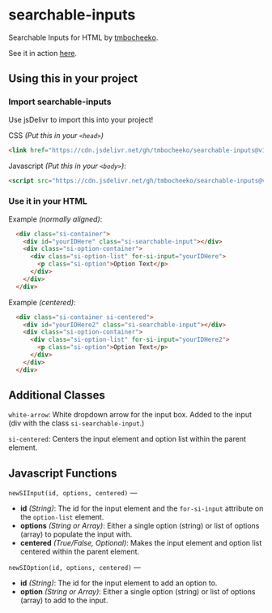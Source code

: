 # searchable-inputs
Searchable Inputs for HTML by [tmbocheeko](https://www.twitter.com/tmbocheeko_).

See it in action [here](https://jsfiddle.net/tmbocheeko/j5crh3od/latest).

## Using this in your project

### Import searchable-inputs
Use jsDelivr to import this into your project!

CSS _(Put this in your `<head>`)_

```html
<link href="https://cdn.jsdelivr.net/gh/tmbocheeko/searchable-inputs@v1.0/stles.css" rel="stylesheet" type="text/css" />
```

Javascript _(Put this in your `<body>`)_:

```html
<script src="https://cdn.jsdelivr.net/gh/tmbocheeko/searchable-inputs@v1.0/script.js" crossorigin="anonymous" defer></script>
```
### Use it in your HTML

Example _(normally aligned)_:

```html
  <div class="si-container">
    <div id="yourIDHere" class="si-searchable-input"></div>
    <div class="si-option-container">
      <div class="si-option-list" for-si-input="yourIDHere">
        <p class="si-option">Option Text</p>
      </div>
    </div>
  </div>
```

Example _(centered)_:

```html
  <div class="si-container si-centered">
    <div id="yourIDHere2" class="si-searchable-input"></div>
    <div class="si-option-container">
      <div class="si-option-list" for-si-input="yourIDHere2">
        <p class="si-option">Option Text</p>
      </div>
    </div>
  </div>
```

## Additional Classes

`white-arrow`: White dropdown arrow for the input box. Added to the input (div with the class `si-searchable-input`.)

`si-centered`: Centers the input element and option list within the parent element.

## Javascript Functions

`newSIInput(id, options, centered)` —
- **id** _(String)_: The id for the input element and the `for-si-input` attribute on the `option-list` element.
- **options** _(String or Array)_: Either a single option (string) or list of options (array) to populate the input with.
- **centered** _(True/False, Optional)_: Makes the input element and option list centered within the parent element.

`newSIOption(id, options, centered)` —
- **id** _(String)_: The id for the input element to add an option to.
- **option** _(String or Array)_: Either a single option (string) or list of options (array) to add to the input.
